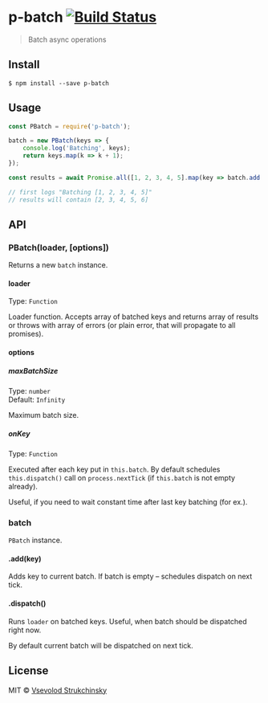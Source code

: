 # p-batch [![Build Status](https://travis-ci.org/floatdrop/p-batch.svg?branch=master)](https://travis-ci.org/floatdrop/p-batch)

> Batch async operations

## Install

```
$ npm install --save p-batch
```


## Usage

```js
const PBatch = require('p-batch');

batch = new PBatch(keys => {
	console.log('Batching', keys);
	return keys.map(k => k + 1);
});

const results = await Promise.all([1, 2, 3, 4, 5].map(key => batch.add(key));

// first logs "Batching [1, 2, 3, 4, 5]"
// results will contain [2, 3, 4, 5, 6]
```


## API

### PBatch(loader, [options])

Returns a new `batch` instance.

#### loader

Type: `Function`

Loader function. Accepts array of batched keys and returns array of results or throws with array of errors (or plain error, that will propagate to all promises).

#### options

##### maxBatchSize

Type: `number`<br>
Default: `Infinity`

Maximum batch size.

##### onKey

Type: `Function`<br>

Executed after each key put in `this.batch`. By default schedules `this.dispatch()` call on `process.nextTick` (if `this.batch` is not empty already).

Useful, if you need to wait constant time after last key batching (for ex.).

### batch

`PBatch` instance.

#### .add(key)

Adds key to current batch. If batch is empty – schedules dispatch on next tick.

#### .dispatch()

Runs `loader` on batched keys. Useful, when batch should be dispatched right now.

By default current batch will be dispatched on next tick.


## License

MIT © [Vsevolod Strukchinsky](http://github.com/floatdrop)
